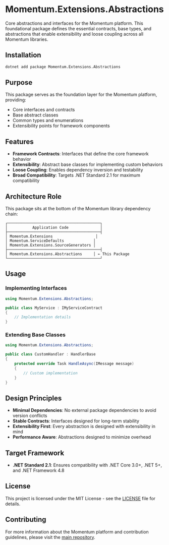 # Momentum.Extensions.Abstractions

Core abstractions and interfaces for the Momentum platform. This foundational package defines the essential contracts, base types, and abstractions that enable extensibility and loose coupling across all Momentum libraries.

## Installation

```bash
dotnet add package Momentum.Extensions.Abstractions
```

## Purpose

This package serves as the foundation layer for the Momentum platform, providing:

-   Core interfaces and contracts
-   Base abstract classes
-   Common types and enumerations
-   Extensibility points for framework components

## Features

-   **Framework Contracts**: Interfaces that define the core framework behavior
-   **Extensibility**: Abstract base classes for implementing custom behaviors
-   **Loose Coupling**: Enables dependency inversion and testability
-   **Broad Compatibility**: Targets .NET Standard 2.1 for maximum compatibility

## Architecture Role

This package sits at the bottom of the Momentum library dependency chain:

```
┌─────────────────────────────────────────┐
│           Application Code              │
├─────────────────────────────────────────┤
│ Momentum.Extensions                   │
│ Momentum.ServiceDefaults             │
│ Momentum.Extensions.SourceGenerators │
├─────────────────────────────────────────┤
│ Momentum.Extensions.Abstractions     │ ← This Package
└─────────────────────────────────────────┘
```

## Usage

### Implementing Interfaces

```csharp
using Momentum.Extensions.Abstractions;

public class MyService : IMyServiceContract
{
    // Implementation details
}
```

### Extending Base Classes

```csharp
using Momentum.Extensions.Abstractions;

public class CustomHandler : HandlerBase
{
    protected override Task HandleAsync(IMessage message)
    {
        // Custom implementation
    }
}
```

## Design Principles

-   **Minimal Dependencies**: No external package dependencies to avoid version conflicts
-   **Stable Contracts**: Interfaces designed for long-term stability
-   **Extensibility First**: Every abstraction is designed with extensibility in mind
-   **Performance Aware**: Abstractions designed to minimize overhead

## Target Framework

-   **.NET Standard 2.1**: Ensures compatibility with .NET Core 3.0+, .NET 5+, and .NET Framework 4.8

## License

This project is licensed under the MIT License - see the [LICENSE](https://github.com/vgmello/momentum-sample/blob/main/LICENSE) file for details.

## Contributing

For more information about the Momentum platform and contribution guidelines, please visit the [main repository](https://github.com/vgmello/momentum-sample).
